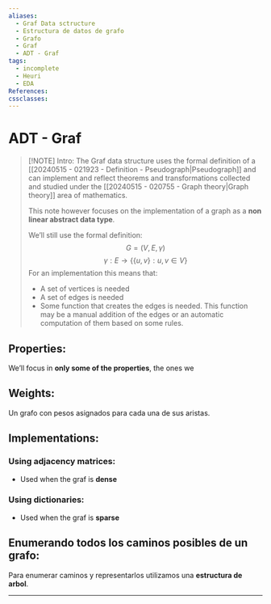 ```yaml
---
aliases:
  - Graf Data sctructure
  - Estructura de datos de grafo
  - Grafo
  - Graf
  - ADT - Graf
tags:
  - incomplete
  - Heuri
  - EDA
References: 
cssclasses:
---
```

# ADT - Graf 

> [!NOTE] Intro: 
> The Graf data structure uses the formal definition of a [[20240515 - 021923 - Definition - Pseudograph|Pseudograph]] and can implement and reflect theorems and transformations collected and studied under the  [[20240515 - 020755 - Graph theory|Graph theory]] area  of mathematics.
> 
> This note however focuses on the implementation of a graph as a **non linear abstract data type**. 
> 
> We’ll still use the formal definition:
>$$
>G = (V, E, \gamma)
>$$
>$$
>\gamma: E\rightarrow \{\{u,v\}: u,v \in V\}
>$$
>For an implementation this means that: 
>+ A set of vertices is needed
>+ A set of edges is needed
>+ Some function that creates the edges is needed. This function may be a manual addition of the edges or an automatic computation of them based on some rules. 
## Properties: 
We’ll focus in  **only some of the properties**, the ones we
## Weights: 
Un grafo con pesos asignados para cada una de sus aristas. 
## Implementations: 
### Using adjacency matrices: 
+ Used when the graf is **dense**

### Using dictionaries: 
+ Used when the graf is **sparse**

## Enumerando todos los caminos posibles de un grafo: 
Para enumerar caminos y representarlos utilizamos una **estructura de arbol**. 


***